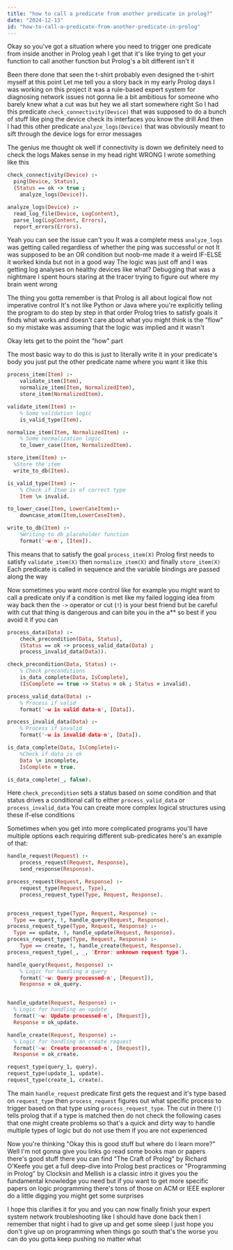```yaml
---
title: "how to call a predicate from another predicate in prolog?"
date: "2024-12-13"
id: "how-to-call-a-predicate-from-another-predicate-in-prolog"
---
```


Okay so you've got a situation where you need to trigger one predicate from inside another in Prolog yeah I get that it's like trying to get your function to call another function but Prolog's a bit different isn't it

Been there done that seen the t-shirt probably even designed the t-shirt myself at this point Let me tell you a story back in my early Prolog days I was working on this project it was a rule-based expert system for diagnosing network issues not gonna lie a bit ambitious for someone who barely knew what a cut was but hey we all start somewhere right So I had this predicate `check_connectivity(Device)` that was supposed to do a bunch of stuff like ping the device check its interfaces you know the drill And then I had this other predicate `analyze_logs(Device)` that was obviously meant to sift through the device logs for error messages

The genius me thought ok well if connectivity is down we definitely need to check the logs Makes sense in my head right WRONG I wrote something like this

```prolog
check_connectivity(Device) :-
  ping(Device, Status),
  (Status == ok -> true ;
    analyze_logs(Device)).

analyze_logs(Device) :-
  read_log_file(Device, LogContent),
  parse_log(LogContent, Errors),
  report_errors(Errors).
```

Yeah you can see the issue can't you It was a complete mess `analyze_logs` was getting called regardless of whether the ping was successful or not It was supposed to be an OR condition but noob-me made it a weird IF-ELSE it worked kinda but not in a good way The logic was just off and I was getting log analyses on healthy devices like what? Debugging that was a nightmare I spent hours staring at the tracer trying to figure out where my brain went wrong

The thing you gotta remember is that Prolog is all about logical flow not imperative control It's not like Python or Java where you're explicitly telling the program to do step by step in that order Prolog tries to satisfy goals it finds what works and doesn't care about what you might think is the "flow" so my mistake was assuming that the logic was implied and it wasn't

Okay lets get to the point the "how" part

The most basic way to do this is just to literally write it in your predicate's body you just put the other predicate name where you want it like this

```prolog
process_item(Item) :-
    validate_item(Item),
    normalize_item(Item, NormalizedItem),
    store_item(NormalizedItem).

validate_item(Item) :-
    % Some validation logic
    is_valid_type(Item).

normalize_item(Item, NormalizedItem) :-
    % Some normalization logic
    to_lower_case(Item, NormalizedItem).

store_item(Item) :-
  %Store the item
  write_to_db(Item).

is_valid_type(Item) :-
    % Check if Item is of correct type
    Item \= invalid.

to_lower_case(Item, LowerCaseItem):-
    downcase_atom(Item,LowerCaseItem).

write_to_db(Item) :-
    %Writing to db placeholder function
    format('~w~n', [Item]).
```

This means that to satisfy the goal `process_item(X)` Prolog first needs to satisfy `validate_item(X)` then `normalize_item(X)` and finally `store_item(X)` Each predicate is called in sequence and the variable bindings are passed along the way

Now sometimes you want more control like for example you might want to call a predicate only if a condition is met like my failed logging idea from way back then the `->` operator or cut (`!`) is your best friend but be careful with cut that thing is dangerous and can bite you in the a** so best if you avoid it if you can

```prolog
process_data(Data) :-
    check_precondition(Data, Status),
    (Status == ok -> process_valid_data(Data) ;
    process_invalid_data(Data)).

check_precondition(Data, Status) :-
    % Check preconditions
    is_data_complete(Data, IsComplete),
    (IsComplete == true -> Status = ok ; Status = invalid).

process_valid_data(Data) :-
    % Process if valid
    format('~w is valid data~n', [Data]).

process_invalid_data(Data) :-
    % Process if invalid
    format('~w is invalid data~n', [Data]).

is_data_complete(Data, IsComplete):-
    %Check if data is ok
    Data \= incomplete,
    IsComplete = true.

is_data_complete(_, false).
```

Here `check_precondition` sets a status based on some condition and that status drives a conditional call to either `process_valid_data` or `process_invalid_data` You can create more complex logical structures using these if-else conditions

Sometimes when you get into more complicated programs you'll have multiple options each requiring different sub-predicates here's an example of that:

```prolog
handle_request(Request) :-
    process_request(Request, Response),
    send_response(Response).

process_request(Request, Response) :-
    request_type(Request, Type),
    process_request_type(Type, Request, Response).


process_request_type(Type, Request, Response) :-
  Type == query, !, handle_query(Request, Response).
process_request_type(Type, Request, Response) :-
  Type == update, !, handle_update(Request, Response).
process_request_type(Type, Request, Response) :-
    Type == create, !, handle_create(Request, Response).
process_request_type(_, _, 'Error: unknown request type').

handle_query(Request, Response) :-
    % Logic for handling a query
    format('~w: Query processed~n', [Request]),
    Response = ok_query.


handle_update(Request, Response) :-
  % Logic for handling an update
  format('~w: Update processed~n', [Request]),
  Response = ok_update.

handle_create(Request, Response) :-
  % Logic for handling an create request
  format('~w: Create processed~n', [Request]),
  Response = ok_create.

request_type(query_1, query).
request_type(update_1, update).
request_type(create_1, create).
```

The main `handle_request` predicate first gets the request and it's type based on `request_type` then `process_request` figures out what specific process to trigger based on that type using `process_request_type`. The cut in there (`!`) tells prolog that if a type is matched then do not check the following cases that one might create problems so that's a quick and dirty way to handle multiple types of logic but do not use them if you are not experienced

Now you're thinking "Okay this is good stuff but where do I learn more?" Well I'm not gonna give you links go read some books man or papers there's good stuff there you can find "The Craft of Prolog" by Richard O'Keefe you get a full deep-dive into Prolog best practices or "Programming in Prolog" by Clocksin and Mellish is a classic intro it gives you the fundamental knowledge you need but if you want to get more specific papers on logic programming there's tons of those on ACM or IEEE explorer do a little digging you might get some surprises

I hope this clarifies it for you and you can now finally finish your expert system network troubleshooting like I should have done back then I remember that night i had to give up and get some sleep I just hope you don't give up on programming when things go south that's the worse you can do you gotta keep pushing no matter what

